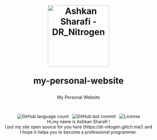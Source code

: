 <h1 align="center">
  <img width="200px" src="https://cdn.discordapp.com/attachments/916919301141844060/918529026438627378/DR_Nitrogen.jpg" alt="Ashkan Sharafi - DR_Nitrogen"/>
<br/>

my-personal-website

</h1>

<p align="center">My Personal Website</p>

<br/>

<p align="center">
    <img alt="GitHub language count" src="https://img.shields.io/github/languages/count/DR-Nitrogen7/my-personal-website">
    &nbsp;
    <img alt="GitHub last commit" src="https://img.shields.io/github/last-commit/DR-Nitrogen7/my-personal-website">
    &nbsp;
    <img alt="License" src="https://img.shields.io/badge/license-MIT-brightgreen">
    <br>
  Hi,my name is Ashkan Sharafi !<br>
I put my site open source for you here (https://dr-nitogen.glitch.me/) and <br> I hope it helps you to become a professional programmer.

</p>
